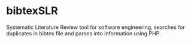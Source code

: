 bibtexSLR
=========

Systematic Literature Review tool for software engineering, searches for duplicates in bibtex file and parses into information using PHP. 
